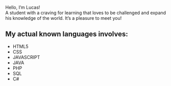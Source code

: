 Hello, I’m Lucas!<br/> A student with a craving for learning that loves to be challenged and expand his knowledge of the world. It’s a pleasure to meet you!<br/>

<h2>My actual known languages involves:</h2> 
<ul>
    <li>HTML5</li>
    <li>CSS</li>
    <li>JAVASCRIPT</li>
    <li>JAVA</li>
    <li>PHP</li>
    <li>SQL</li>
    <li>C#</li>
</ul>
